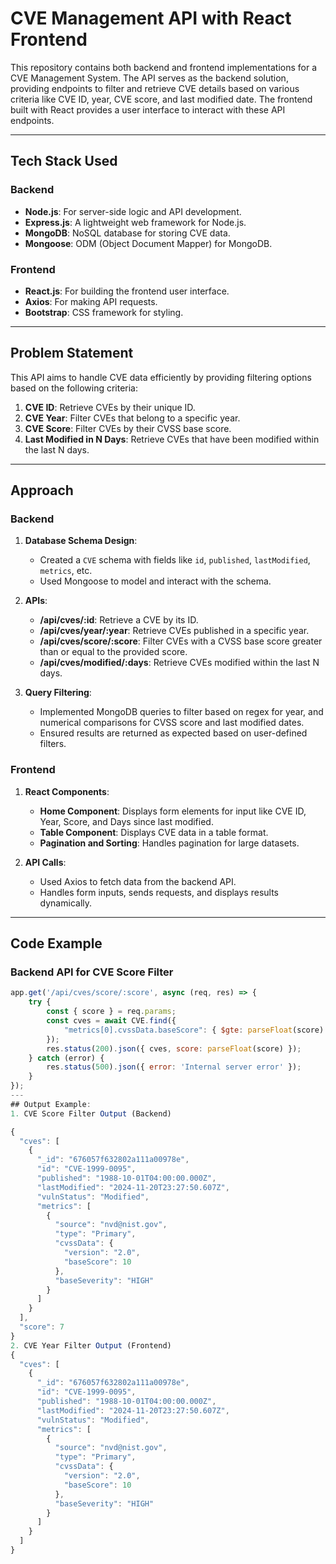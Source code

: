 # CVE Management API with React Frontend

This repository contains both backend and frontend implementations for a CVE Management System. The API serves as the backend solution, providing endpoints to filter and retrieve CVE details based on various criteria like CVE ID, year, CVE score, and last modified date. The frontend built with React provides a user interface to interact with these API endpoints.

---

## Tech Stack Used

### Backend
- **Node.js**: For server-side logic and API development.
- **Express.js**: A lightweight web framework for Node.js.
- **MongoDB**: NoSQL database for storing CVE data.
- **Mongoose**: ODM (Object Document Mapper) for MongoDB.

### Frontend
- **React.js**: For building the frontend user interface.
- **Axios**: For making API requests.
- **Bootstrap**: CSS framework for styling.

---

## Problem Statement

This API aims to handle CVE data efficiently by providing filtering options based on the following criteria:

1. **CVE ID**: Retrieve CVEs by their unique ID.
2. **CVE Year**: Filter CVEs that belong to a specific year.
3. **CVE Score**: Filter CVEs by their CVSS base score.
4. **Last Modified in N Days**: Retrieve CVEs that have been modified within the last N days.

---

## Approach

### Backend
1. **Database Schema Design**:
   - Created a `CVE` schema with fields like `id`, `published`, `lastModified`, `metrics`, etc.
   - Used Mongoose to model and interact with the schema.

2. **APIs**:
   - **/api/cves/:id**: Retrieve a CVE by its ID.
   - **/api/cves/year/:year**: Retrieve CVEs published in a specific year.
   - **/api/cves/score/:score**: Filter CVEs with a CVSS base score greater than or equal to the provided score.
   - **/api/cves/modified/:days**: Retrieve CVEs modified within the last N days.

3. **Query Filtering**:
   - Implemented MongoDB queries to filter based on regex for year, and numerical comparisons for CVSS score and last modified dates.
   - Ensured results are returned as expected based on user-defined filters.

### Frontend
1. **React Components**:
   - **Home Component**: Displays form elements for input like CVE ID, Year, Score, and Days since last modified.
   - **Table Component**: Displays CVE data in a table format.
   - **Pagination and Sorting**: Handles pagination for large datasets.
   
2. **API Calls**:
   - Used Axios to fetch data from the backend API.
   - Handles form inputs, sends requests, and displays results dynamically.

---

## Code Example

### Backend API for CVE Score Filter

```javascript
app.get('/api/cves/score/:score', async (req, res) => {
    try {
        const { score } = req.params;
        const cves = await CVE.find({ 
            "metrics[0].cvssData.baseScore": { $gte: parseFloat(score) } 
        });
        res.status(200).json({ cves, score: parseFloat(score) });
    } catch (error) {
        res.status(500).json({ error: 'Internal server error' });
    }
});
--- 
## Output Example:
1. CVE Score Filter Output (Backend)

{
  "cves": [
    {
      "_id": "676057f632802a111a00978e",
      "id": "CVE-1999-0095",
      "published": "1988-10-01T04:00:00.000Z",
      "lastModified": "2024-11-20T23:27:50.607Z",
      "vulnStatus": "Modified",
      "metrics": [
        {
          "source": "nvd@nist.gov",
          "type": "Primary",
          "cvssData": {
            "version": "2.0",
            "baseScore": 10
          },
          "baseSeverity": "HIGH"
        }
      ]
    }
  ],
  "score": 7
}
2. CVE Year Filter Output (Frontend)
{
  "cves": [
    {
      "_id": "676057f632802a111a00978e",
      "id": "CVE-1999-0095",
      "published": "1988-10-01T04:00:00.000Z",
      "lastModified": "2024-11-20T23:27:50.607Z",
      "vulnStatus": "Modified",
      "metrics": [
        {
          "source": "nvd@nist.gov",
          "type": "Primary",
          "cvssData": {
            "version": "2.0",
            "baseScore": 10
          },
          "baseSeverity": "HIGH"
        }
      ]
    }
  ]
}
